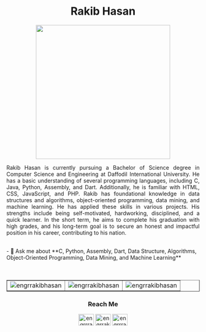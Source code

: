 <h1 align="center">Rakib Hasan</h1>

<div align="center">
<img src="https://www.bing.com/th/id/OGC.e1f3413bf5036045713341394f617225?pid=1.7&rurl=http%3a%2f%2fjavanrayan.com%2fimages%2f1397%2f08%2f17%2fprogrammer.gif&ehk=SSyT4%2faf8JThO%2boBBzorrPrIZY4y6gBsmpYphb%2fgDdo%3d" width="350">
</div>

<p align="justify">Rakib Hasan is currently pursuing a Bachelor of Science degree in Computer Science and Engineering at Daffodil International University. He has a basic understanding of several programming languages, including C, Java, Python, Assembly, and Dart. Additionally, he is familiar with HTML, CSS, JavaScript, and PHP. Rakib has foundational knowledge in data structures and algorithms, object-oriented programming, data mining, and machine learning. He has applied these skills in various projects. His strengths include being self-motivated, hardworking, disciplined, and a quick learner. In the short term, he aims to complete his graduation with high grades, and his long-term goal is to secure an honest and impactful position in his career, contributing to his nation.</p>

<br>
- 💬 Ask me about **C, Python, Assembly, Dart, Data Structure, Algorithms, Object-Oriented Programming, Data Mining, and Machine Learning**

<br>
<br>
<br>
<table border="1">
  <tr>
    <td width="33.33%">
      <img src="https://github-readme-stats.vercel.app/api/top-langs?username=engrrakibhasan&show_icons=true&locale=en&layout=compact" alt="engrrakibhasan" />
    </td>
    <td width="33.33%">
      <img src="https://github-readme-stats.vercel.app/api?username=engrrakibhasan&show_icons=true&locale=en" alt="engrrakibhasan" />
    </td>
    <td width="33.33%">
      <img src="https://github-readme-streak-stats.herokuapp.com/?user=engrrakibhasan&" alt="engrrakibhasan" />
    </td>
  </tr>
</table>

<h3 align="center">Reach Me</h3>
<p align="center">
<a href="https://twitter.com/engrrrakibhasan" target="blank"><img align="center" src="https://raw.githubusercontent.com/rahuldkjain/github-profile-readme-generator/master/src/images/icons/Social/twitter.svg" alt="engrrrakibhasan" height="30" width="40" /></a>
<a href="https://linkedin.com/in/engrrakibhasan" target="blank"><img align="center" src="https://raw.githubusercontent.com/rahuldkjain/github-profile-readme-generator/master/src/images/icons/Social/linked-in-alt.svg" alt="engrrakibhasan" height="30" width="40" /></a>
<a href="https://fb.com/engrrrakibhasan" target="blank"><img align="center" src="https://raw.githubusercontent.com/rahuldkjain/github-profile-readme-generator/master/src/images/icons/Social/facebook.svg" alt="engrrrakibhasan" height="30" width="40" /></a>
</p>

